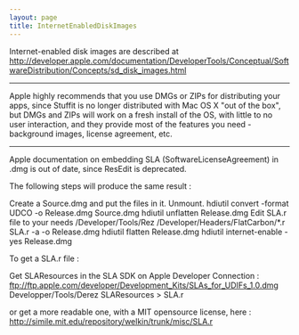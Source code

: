 ```yaml
---
layout: page
title: InternetEnabledDiskImages
---
```


Internet-enabled disk images are described at http://developer.apple.com/documentation/DeveloperTools/Conceptual/SoftwareDistribution/Concepts/sd_disk_images.html

----

Apple highly recommends that you use DMG<nowiki/>s or ZIP<nowiki/>s for distributing your apps, since Stuffit is no longer distributed with Mac OS X "out of the box", but DMG<nowiki/>s and ZIP<nowiki/>s will work on a fresh install of the OS, with little to no user interaction, and they provide most of the features you need - background images, license agreement, etc.

----

Apple documentation on embedding SLA (SoftwareLicenseAgreement) in .dmg is out of date, since ResEdit is deprecated. 

The following steps will produce the same result :


Create a Source.dmg and put the files in it. Unmount.
    hdiutil convert -format UDCO -o Release.dmg Source.dmg
hdiutil unflatten Release.dmg
Edit SLA.r file to your needs
    /Developer/Tools/Rez /Developer/Headers/FlatCarbon/*.r SLA.r -a -o Release.dmg
hdiutil flatten Release.dmg
hdiutil internet-enable -yes Release.dmg


To get a SLA.r file :

Get SLA<nowiki/>Resources in the SLA SDK on Apple Developer Connection :  ftp://ftp.apple.com/developer/Development_Kits/SLAs_for_UDIFs_1.0.dmg
    Developper/Tools/Derez SLAResources > SLA.r


or get a more readable one, with a MIT opensource license, here : http://simile.mit.edu/repository/welkin/trunk/misc/SLA.r


